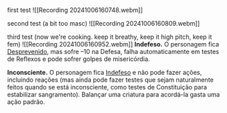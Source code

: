 first test
![[Recording 20241006160748.webm]]

second test (a bit too masc)
![[Recording 20241006160809.webm]]

third test (now we're cooking. keep it breathy, keep it high pitch, keep it fem)
![[Recording 20241006160952.webm]]
**Indefeso.** O personagem fica [Desprevenido](`@{prefix}@{character_name}|cond-desprevenido}), mas sofre –10 na Defesa, falha automaticamente em testes de Reflexos e pode sofrer golpes de misericórdia.

**Inconsciente.** O personagem fica [Indefeso](`@{pprefix}@{character_name}|cond-indefeso}) e não pode fazer ações, incluindo reações (mas ainda pode fazer testes que sejam naturalmente feitos quando se está inconsciente, como testes de Constituição para estabilizar sangramento). Balançar uma criatura para acordá-la gasta uma ação padrão.